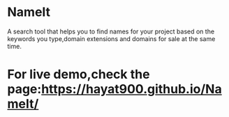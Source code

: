 # NameIt
A search tool that helps you to find names for your project based on the keywords you type,domain extensions and domains for sale at the same time.

# For live demo,check the page:https://hayat900.github.io/NameIt/
